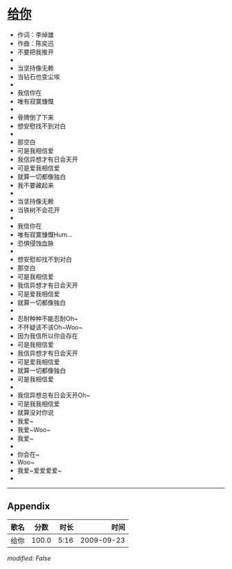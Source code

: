 # [给你](https://music.163.com/song?id=64706)

* 作词：李焯雄
* 作曲：陈奕迅
* 不要把我推开
* 
* 当坚持像无赖
* 当钻石也变尘埃
* 
* 我信你在
* 唯有寂寞慷慨
* 
* 骨牌倒了下来
* 想安慰找不到对白
* 
* 那空白
* 可是我相信爱
* 我信异想才有日会天开
* 可是爱我相信爱
* 就算一切都像独白
* 我不要藏起来
* 
* 当坚持像无赖
* 当铁树不会花开
* 
* 我信你在
* 唯有寂寞慷慨Hum...
* 恐惧侵蚀血脉
* 
* 想安慰却找不到对白
* 那空白
* 可是我相信爱
* 我信异想才有日会天开
* 可是爱我相信爱
* 就算一切都像独白
* 
* 忍耐种种不能忍耐Oh~
* 不怀疑该不该Oh~Woo~
* 因为我信所以你会存在
* 可是我相信爱
* 我信异想才有日会天开
* 可是爱我相信爱
* 就算一切都像独白
* 可是我相信爱
* 
* 我信异想总有日会天开Oh~
* 可是我我相信爱
* 就算没对你说
* 我爱~
* 我爱~Woo~
* 我爱~
* 
* 你会在~
* Woo~
* 我爱~爱爱爱爱~
* 


---

## Appendix

|歌名|分数|时长|时间|
|:---|:---:|---:|---:|
|给你|100.0|5:16|2009-09-23

*modified: False*